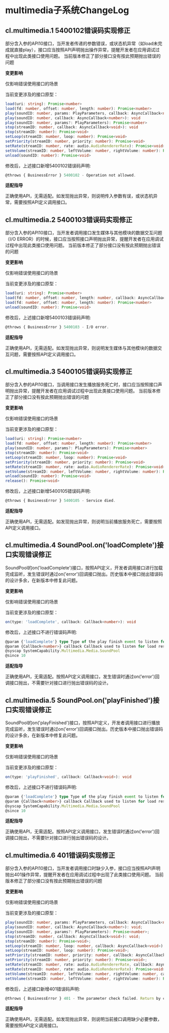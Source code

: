 # multimedia子系统ChangeLog

## cl.multimedia.1 5400102错误码实现修正

部分含入参的API10接口，当开发者传递的参数错误，或状态机异常（如load未完成就直接play），接口应当按照API声明抛出操作异常，提醒开发者在应用调试过程中出现此类接口使用问题。
当前版本修正了部分接口没有按此预期抛出错误的问题

**变更影响**

仅影响错误使用接口的场景

当前变更涉及的接口原型：

```ts
load(uri: string): Promise<number>
load(fd: number, offset: number, length: number): Promise<number>
play(soundID: number, params: PlayParameters, callback: AsyncCallback<number>): void
play(soundID: number, callback: AsyncCallback<number>): void
play(soundID: number, params?: PlayParameters): Promise<number>
stop(streamID: number, callback: AsyncCallback<void>): void
stop(streamID: number): Promise<void>
setLoop(streamID: number, loop: number): Promise<void>
setPriority(streamID: number, priority: number): Promise<void>
setRate(streamID: number, rate: audio.AudioRendererRate): Promise<void>
setVolume(streamID: number, leftVolume: number, rightVolume: number): Promise<void>
unload(soundID: number): Promise<void>
```

修改后，上述接口新增5400102错误码声明:

```ts
@throws { BusinessError } 5400102 - Operation not allowed.
```

**适配指导**

正确使用API，无需适配。如发现抛出异常，则说明传入参数有误，或状态机异常，需要按照API定义调用接口。

## cl.multimedia.2 5400103错误码实现修正

部分含入参的API10接口，当开发者调用接口发生媒体与其他模块的数据交互问题（I/O ERROR）的时候，接口应当按照接口声明抛出异常，提醒开发者在应用调试过程中出现此类接口使用问题。
当前版本修正了部分接口没有按此预期抛出错误的问题

**变更影响**

仅影响错误使用接口的场景

当前变更涉及的接口原型：

```ts
load(uri: string): Promise<number>
load(fd: number, offset: number, length: number, callback: AsyncCallback<number>): void
load(fd: number, offset: number, length: number): Promise<number>
unload(soundID: number): Promise<void>
```

修改后，上述接口新增5400103错误码声明:

```ts
@throws { BusinessError } 5400103 - I/O error.
```

**适配指导**

正确使用API，无需适配。如发现抛出异常，则说明发生媒体与其他模块的数据交互问题，需要按照API定义调用接口。

## cl.multimedia.3 5400105错误码实现修正

部分含入参的API10接口，当调用接口发生播放服务死亡时，接口应当按照接口声明抛出异常，提醒开发者在应用调试过程中出现此类接口使用问题。
当前版本修正了部分接口没有按此预期抛出错误的问题

**变更影响**

仅影响错误使用接口的场景

当前变更涉及的接口原型：

```ts
load(uri: string): Promise<number>
load(fd: number, offset: number, length: number): Promise<number>
play(soundID: number, params?: PlayParameters): Promise<number>
stop(streamID: number): Promise<void>
setLoop(streamID: number, loop: number): Promise<void>
setPriority(streamID: number, priority: number): Promise<void>
setRate(streamID: number, rate: audio.AudioRendererRate): Promise<void>
setVolume(streamID: number, leftVolume: number, rightVolume: number): Promise<void>
unload(soundID: number): Promise<void>
release(): Promise<void>
```

修改后，上述接口新增5400105错误码声明:

```ts
@throws { BusinessError } 5400105 - Service died.
```

**适配指导**

正确使用API，无需适配。如发现抛出异常，则说明当前播放服务死亡，需要按照API定义调用接口。

## cl.multimedia.4 SoundPool.on('loadComplete')接口实现错误修正

SoundPool的on('loadComplete')接口，按照API定义，开发者调用接口进行加载完成监听，发生错误时通过on('error')回调接口抛出。历史版本中接口抛出错误码的设计多余，在新版本中修复此问题。

**变更影响**

仅影响错误使用接口的场景

当前变更涉及的接口原型：

```ts
on(type: 'loadComplete', callback: Callback<number>): void
```

修改后，上述接口不进行错误码声明:

```ts
@param {'loadComplete'} type Type of the play finish event to listen for.
@param {Callback<number>} callback Callback used to listen for load result event
@syscap SystemCapability.Multimedia.Media.SoundPool
@since 10
```

**适配指导**

正确使用API，无需适配。按照API定义调用接口，发生错误时通过on('error')回调接口抛出，不需要针对接口进行抛出错误码的设计。

## cl.multimedia.5 SoundPool.on('playFinished')接口实现错误修正

SoundPool的on('playFinished')接口，按照API定义，开发者调用接口进行播放完成监听，发生错误时通过on('error')回调接口抛出。历史版本中接口抛出错误码的设计多余，在新版本中修复此问题。

**变更影响**

仅影响错误使用接口的场景

当前变更涉及的接口原型：

```ts
on(type: 'playFinished', callback: Callback<void>): void
```

修改后，上述接口不进行错误码声明:

```ts
@param {'loadComplete'} type Type of the play finish event to listen for.
@param {Callback<number>} callback Callback used to listen for load result event
@syscap SystemCapability.Multimedia.Media.SoundPool
@since 10
```

**适配指导**

正确使用API，无需适配。按照API定义调用接口，发生错误时通过on('error')回调接口抛出，不需要针对接口进行抛出错误码的设计。

## cl.multimedia.6 401错误码实现修正

部分含入参的API10接口，当开发者调用接口时缺少入参，接口应当按照API声明抛出401操作异常，提醒开发者在应用调试过程中出现了此类接口使用问题。
当前版本修正了部分接口没有按此预期抛出错误的问题

**变更影响**

仅影响错误使用接口的场景

当前变更涉及的接口原型：

```ts
play(soundID: number, params: PlayParameters, callback: AsyncCallback<number>): void;
play(soundID: number, callback: AsyncCallback<number>): void;
play(soundID: number, params?: PlayParameters): Promise<number>;
stop(streamID: number, callback: AsyncCallback<void>): void;
stop(streamID: number): Promise<void>;
setLoop(streamID: number, loop: number, callback: AsyncCallback<void>): void;
setLoop(streamID: number, loop: number): Promise<void>;
setPriority(streamID: number, priority: number, callback: AsyncCallback<void>): void;
setPriority(streamID: number, priority: number): Promise<void>;
setRate(streamID: number, rate: audio.AudioRendererRate, callback: AsyncCallback<void>): void;
setRate(streamID: number, rate: audio.AudioRendererRate): Promise<void>;
setVolume(streamID: number, leftVolume: number, rightVolume: number, callback: AsyncCallback<void>): void;
setVolume(streamID: number, leftVolume: number, rightVolume: number): Promise<void>;
```

修改后，上述接口新增401错误码声明:

```ts
@throws { BusinessError } 401 - The parameter check failed. Return by callback.
```

**适配指导**

正确使用API，无需适配。如发现抛出异常，则说明当前接口调用缺少必要参数，需要按照API定义调用接口。
